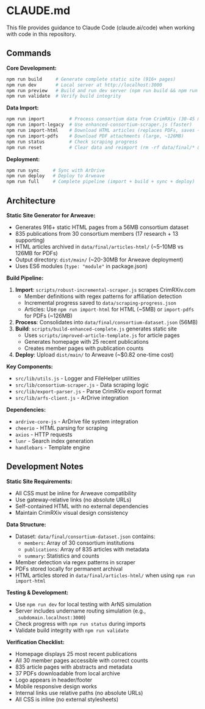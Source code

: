# CLAUDE.md

This file provides guidance to Claude Code (claude.ai/code) when working with code in this repository.

## Commands

**Core Development:**
```bash
npm run build     # Generate complete static site (916+ pages)
npm run dev       # Local server at http://localhost:3000
npm run preview   # Build and run dev server (npm run build && npm run dev)
npm run validate  # Verify build integrity
```

**Data Import:**
```bash
npm run import         # Process consortium data from CrimRXiv (30-45 min)
npm run import-legacy  # Use enhanced-consortium-scraper.js (faster)
npm run import-html    # Download HTML articles (replaces PDFs, saves ~120MB)
npm run import-pdfs    # Download PDF attachments (large, ~126MB)
npm run status         # Check scraping progress
npm run reset          # Clear data and reimport (rm -rf data/final/* && import)
```

**Deployment:**
```bash
npm run sync     # Sync with ArDrive
npm run deploy   # Deploy to Arweave
npm run full     # Complete pipeline (import + build + sync + deploy)
```

## Architecture

**Static Site Generator for Arweave:**
- Generates 916+ static HTML pages from a 56MB consortium dataset
- 835 publications from 30 consortium members (17 research + 13 supporting)
- HTML articles archived in `data/final/articles-html/` (~5-10MB vs 126MB for PDFs)
- Output directory: `dist/main/` (~20-30MB for Arweave deployment)
- Uses ES6 modules (`type: "module"` in package.json)

**Build Pipeline:**
1. **Import**: `scripts/robust-incremental-scraper.js` scrapes CrimRXiv.com
   - Member definitions with regex patterns for affiliation detection
   - Incremental progress saved to `data/scraping-progress.json`
   - Articles: Use `npm run import-html` for HTML (~5MB) or `import-pdfs` for PDFs (~126MB)
2. **Process**: Consolidates into `data/final/consortium-dataset.json` (56MB)
3. **Build**: `scripts/build-enhanced-complete.js` generates static site
   - Uses `scripts/improved-article-template.js` for article pages
   - Generates homepage with 25 recent publications
   - Creates member pages with publication counts
4. **Deploy**: Upload `dist/main/` to Arweave (~$0.82 one-time cost)

**Key Components:**
- `src/lib/utils.js` - Logger and FileHelper utilities
- `src/lib/consortium-scraper.js` - Data scraping logic
- `src/lib/export-parser.js` - Parse CrimRXiv export format
- `src/lib/arfs-client.js` - ArDrive integration

**Dependencies:**
- `ardrive-core-js` - ArDrive file system integration
- `cheerio` - HTML parsing for scraping
- `axios` - HTTP requests
- `lunr` - Search index generation
- `handlebars` - Template engine

## Development Notes

**Static Site Requirements:**
- All CSS must be inline for Arweave compatibility
- Use gateway-relative links (no absolute URLs)
- Self-contained HTML with no external dependencies
- Maintain CrimRXiv visual design consistency

**Data Structure:**
- Dataset: `data/final/consortium-dataset.json` contains:
  - `members`: Array of 30 consortium institutions
  - `publications`: Array of 835 articles with metadata
  - `summary`: Statistics and counts
- Member detection via regex patterns in scraper
- PDFs stored locally for permanent archival
- HTML articles stored in `data/final/articles-html/` when using `npm run import-html`

**Testing & Development:**
- Use `npm run dev` for local testing with ArNS simulation
- Server includes undername routing simulation (e.g., `_subdomain.localhost:3000`)
- Check progress with `npm run status` during imports
- Validate build integrity with `npm run validate`

**Verification Checklist:**
- Homepage displays 25 most recent publications
- All 30 member pages accessible with correct counts
- 835 article pages with abstracts and metadata
- 37 PDFs downloadable from local archive
- Logo appears in header/footer
- Mobile responsive design works
- Internal links use relative paths (no absolute URLs)
- All CSS is inline (no external stylesheets)